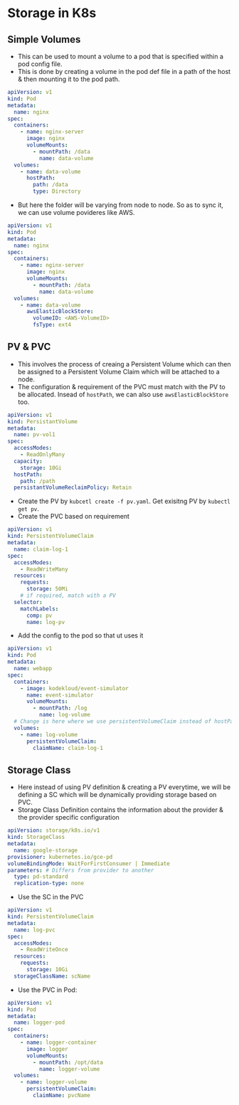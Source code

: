 # Storage in K8s

## Simple Volumes
* This can be used to mount a volume to a pod that is specified within a pod config file.
* This is done by creating a volume in the pod def file in a path of the host & then mounting it to the pod path.
```yaml
apiVersion: v1
kind: Pod
metadata:
  name: nginx
spec:
  containers:
    - name: nginx-server
      image: nginx
      volumeMounts:
        - mountPath: /data
          name: data-volume
  volumes:
    - name: data-volume
      hostPath:
        path: /data
        type: Directory
```
* But here the folder will be varying from node to node. So as to sync it, we can use volume povideres like AWS. 
```yaml
apiVersion: v1
kind: Pod
metadata:
  name: nginx
spec:
  containers:
    - name: nginx-server
      image: nginx
      volumeMounts:
        - mountPath: /data
          name: data-volume
  volumes:
    - name: data-volume
      awsElasticBlockStore:
        volumeID: <AWS-VolumeID>
        fsType: ext4
```

## PV & PVC
* This involves the process of creaing a Persistent Volume which can then be assigned to a Persistent Volume Claim which will be attached to a node.
* The configuration & requirement of the PVC must match with the PV to be allocated. Insead of `hostPath`, we can also use `awsElasticBlockStore` too.
```yaml
apiVersion: v1
kind: PersistantVolume
metadata:
  name: pv-vol1
spec:
  accessModes:
    - ReadOnlyMany
  capacity:
    storage: 10Gi
  hostPath:
    path: /path
  persistantVolumeReclaimPolicy: Retain
```
* Create the PV by `kubcetl create -f pv.yaml`. 
Get exisitng PV by `kubectl get pv`.
* Create the PVC based on requirement
```yaml
apiVersion: v1
kind: PersistentVolumeClaim
metadata:
  name: claim-log-1
spec:
  accessModes:
    - ReadWriteMany
  resources:
    requests:
      storage: 50Mi
    # if required, match with a PV
  selector:
    matchLabels:
      comp: pv
      name: log-pv
```
* Add the config to the pod so that ut uses it
```yaml
apiVersion: v1
kind: Pod
metadata:
  name: webapp
spec:
  containers:
    - image: kodekloud/event-simulator
      name: event-simulator
      volumeMounts:
        - mountPath: /log
          name: log-volume
  # Change is here where we use persistentVolumeClaim instead of hostPath & give the name of the claim.
  volumes:
    - name: log-volume
      persistentVolumeClaim:
        claimName: claim-log-1
```

## Storage Class
* Here instead of using PV definition & creating a PV everytime, we will be defining a SC which will be dynamically providing storage based on PVC.
* Storage Class Definition contains the information about the provider & the provider specific configuration
```yaml
apiVersion: storage/k8s.io/v1
kind: StorageClass
metadata:
  name: google-storage
provisioner: kubernetes.io/gce-pd
volumeBindingMode: WaitForFirstConsumer | Immediate
parameters: # Differs from provider to another
  type: pd-standard
  replication-type: none
```
* Use the SC in the PVC
```yaml
apiVersion: v1
kind: PersistentVolumeClaim
metadata:
  name: log-pvc
spec:
  accessModes:
    - ReadWriteOnce
  resources:
    requests:
      storage: 10Gi
  storageClassName: scName
```
* Use the PVC in Pod:
```yaml
apiVersion: v1
kind: Pod
metadata:
  name: logger-pod
spec:
  containers:
    - name: logger-container
      image: logger
      volumeMounts:
        - mountPath: /opt/data
          name: logger-volume
  volumes:
    - name: logger-volume
      persistentVolumeClaim:
        claimName: pvcName
```
